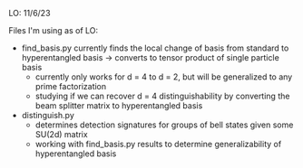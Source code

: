 LO: 11/6/23

Files I'm using as of LO:
- find_basis.py currently finds the local change of basis from standard to hyperentangled basis -> converts to tensor product of single particle basis
    - currently only works for d = 4 to d = 2, but will be generalized to any prime factorization
    - studying if we can recover d = 4 distinguishability by converting the beam splitter matrix to hyperentangled basis
- distinguish.py
    - determines detection signatures for groups of bell states given some SU(2d) matrix
    - working with find_basis.py results to determine generalizability of hyperentangled basis